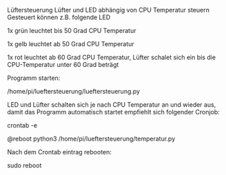 Lüftersteuerung
Lüfter und LED abhängig von CPU Temperatur steuern
Gesteuert können z.B. folgende LED

1x grün leuchtet bis 50 Grad CPU Temperatur

1x gelb leuchtet ab 50 Grad CPU Temperatur

1x rot leuchtet ab 60 Grad CPU Temperatur, Lüfter schalet sich ein bis die CPU-Temperatur unter 60 Grad beträgt

Programm starten:

/home/pi/lueftersteuerung/lueftersteuerung.py

LED und Lüfter schalten sich je nach CPU Temperatur an und wieder aus, damit das Programm automatisch startet empfiehlt sich folgender Cronjob:

crontab -e

@reboot python3 /home/pi/lueftersteuerung/temperatur.py

Nach dem Crontab eintrag rebooten:

sudo reboot
